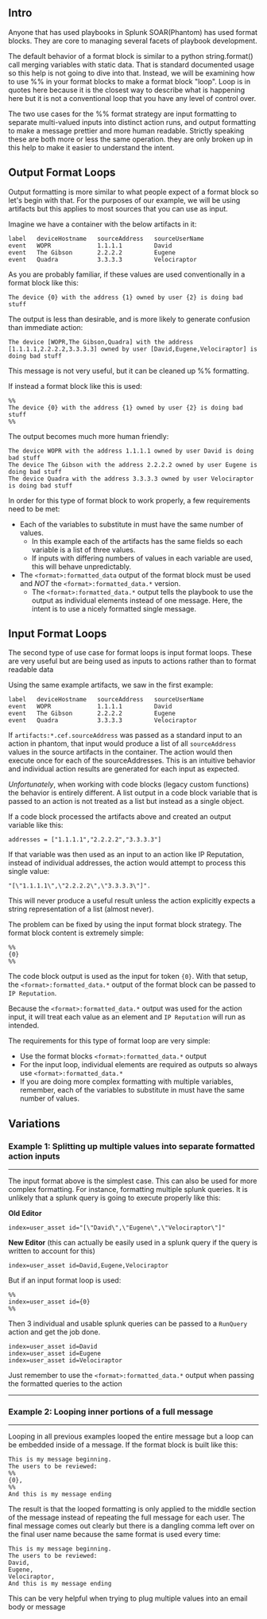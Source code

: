 ## Intro
Anyone that has used playbooks in Splunk SOAR(Phantom) has used format blocks. 
They are core to managing several facets of playbook development. 

The default behavior of a format block is similar to a python string.format() call merging variables with static data. 
That is standard documented usage so this help is not going to dive into that. 
Instead, we will be examining how to use %% in your format blocks to make a format block "loop". 
Loop is in quotes here because it is the closest way to describe what is happening here but it is not a conventional loop that you have any level of control over. 

The two use cases for the %% format strategy are input formatting to separate multi-valued inputs into distinct action runs, and output formatting to make a 
message prettier and more human readable. 
Strictly speaking these are both more or less the same operation. they are only broken up in this help to make it easier to understand the intent.

## Output Format Loops
Output formatting is more similar to what people expect of a format block so let's begin with that.
For the purposes of our example, we will be using artifacts but this applies to most sources that you can use as input. 

Imagine we have a container with the below artifacts in it:
```
label   deviceHostname   sourceAddress   sourceUserName
event   WOPR             1.1.1.1         David
event   The Gibson       2.2.2.2         Eugene
event   Quadra           3.3.3.3         Velociraptor
```
As you are probably familiar, if these values are used conventionally in a format block like this:
```
The device {0} with the address {1} owned by user {2} is doing bad stuff
```
The output is less than desirable, and is more likely to generate confusion than immediate action:
```
The device [WOPR,The Gibson,Quadra] with the address [1.1.1.1,2.2.2.2,3.3.3.3] owned by user [David,Eugene,Velociraptor] is doing bad stuff
```
This message is not very useful, but it can be cleaned up %% formatting.

If instead a format block like this is used:
```
%%
The device {0} with the address {1} owned by user {2} is doing bad stuff
%%
```
The output becomes much more human friendly:
```
The device WOPR with the address 1.1.1.1 owned by user David is doing bad stuff
The device The Gibson with the address 2.2.2.2 owned by user Eugene is doing bad stuff
The device Quadra with the address 3.3.3.3 owned by user Velociraptor is doing bad stuff
```
In order for this type of format block to work properly, a few requirements need to be met:
- Each of the variables to substitute in must have the same number of values.
  - In this example each of the artifacts has the same fields so each variable is a list of three values.
  - If inputs with differing numbers of values in each variable are used, this will behave unpredictably.
- The `<format>:formatted_data` output of the format block must be used and *NOT* the `<format>:formatted_data.*` version. 
  - The `<format>:formatted_data.*` output tells the playbook to use the output as individual elements instead of one message. Here, the intent is to use a nicely formatted single message.

## Input Format Loops
The second type of use case for format loops is input format loops. These are very useful but are being used as inputs to actions rather than to format readable data

Using the same example artifacts, we saw in the first example:
```
label   deviceHostname   sourceAddress   sourceUserName
event   WOPR             1.1.1.1         David
event   The Gibson       2.2.2.2         Eugene
event   Quadra           3.3.3.3         Velociraptor
```
If `artifacts:*.cef.sourceAddress` was passed as a standard input to an action in phantom, that input would produce a list of all 
`sourceAddress` values in the source artifacts in the container. The action would then execute once for each of the sourceAddresses. 
This is an intuitive behavior and individual action results are generated for each input as expected. 

_Unfortunately_, when working with code blocks (legacy custom functions) the behavior is entirely different. 
A list output in a code block variable that is passed to an action is not treated as a list but instead as a single object.

If a code block processed the artifacts above and created an output variable like this:
```
addresses = ["1.1.1.1","2.2.2.2","3.3.3.3"]
```
If that variable was then used as an input to an action like IP Reputation, instead of individual addresses, the action would attempt to process this single value:
```
"[\"1.1.1.1\",\"2.2.2.2\",\"3.3.3.3\"]".
```
This will never produce a useful result unless the action explicitly expects a string representation of a list (almost never). 

The problem can be fixed by using the input format block strategy. The format block content is extremely simple:
```
%%
{0}
%%
```
The code block output is used as the input for token `{0}`. With that setup, the `<format>:formatted_data.*` output of the format block can be passed to `IP Reputation`.

Because the `<format>:formatted_data.*` output was used for the action input, it will treat each value as an element and `IP Reputation` will run as intended.

The requirements for this type of format loop are very simple:
- Use the format blocks `<format>:formatted_data.*` output
 - For the input loop, individual elements are required as outputs so always use `<format>:formatted_data.*`
- If you are doing more complex formatting with multiple variables, remember, each of the variables to substitute in must have the same number of values.

## Variations
### Example 1: Splitting up multiple values into separate formatted action inputs
---

The input format above is the simplest case. This can also be used for more complex formatting. For instance, formatting multiple splunk queries.
It is unlikely that a splunk query is going to execute properly like this:

**Old Editor**
```
index=user_asset id="[\"David\",\"Eugene\",\"Velociraptor\"]"
```

**New Editor** (this can actually be easily used in a splunk query if the query is written to account for this)

```
index=user_asset id=David,Eugene,Velociraptor
```
But if an input format loop is used:
```
%%
index=user_asset id={0}
%%
```
Then 3 individual and usable splunk queries can be passed to a `RunQuery` action and get the job done.
```
index=user_asset id=David
index=user_asset id=Eugene
index=user_asset id=Velociraptor
```
Just remember to use the `<format>:formatted_data.*` output when passing the formatted queries to the action

---
### Example 2: Looping inner portions of a full message
---

Looping in all previous examples looped the entire message but a loop can be embedded inside of a message. If the format block is built like this:
```
This is my message beginning.
The users to be reviewed:
%%
{0},
%%
And this is my message ending
```
The result is that the looped formatting is only applied to the middle section of the message instead of repeating the full message for each user. The final message comes out clearly but there is a dangling comma left over on the final user name because the same format is used every time:
```
This is my message beginning.
The users to be reviewed:
David,
Eugene,
Velociraptor,
And this is my message ending
```
This can be very helpful when trying to plug multiple values into an email body or message
